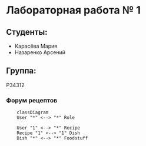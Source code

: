 # Лабораторная работа № 1

## Студенты:
- Карасёва Мария
- Назаренко Арсений

## Группа:
P34312

### Форум рецептов
```mermaid
	classDiagram
	User "*" <--> "*" Role

	User "1" <--> "*" Recipe
	Recipe "1" <--> "1" Dish
	Dish "*" <--> "*" Foodstuff
```
